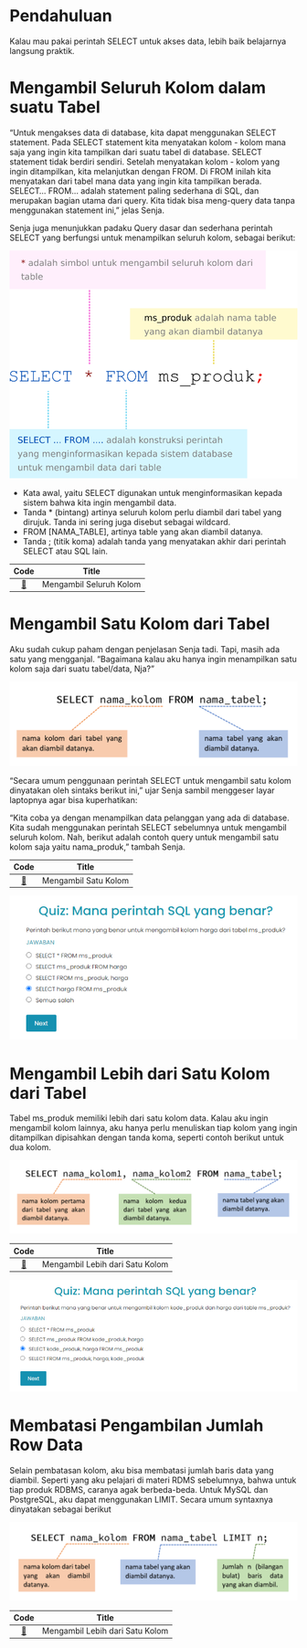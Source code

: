 # Pendahuluan

Kalau mau pakai perintah SELECT untuk akses data, lebih baik belajarnya langsung praktik.

# Mengambil Seluruh Kolom dalam suatu Tabel

“Untuk mengakses data di database, kita dapat menggunakan SELECT statement. Pada SELECT statement kita menyatakan kolom - kolom mana saja yang ingin kita tampilkan dari suatu tabel di database. SELECT statement tidak berdiri sendiri. Setelah menyatakan kolom - kolom yang ingin ditampilkan, kita melanjutkan dengan FROM. Di FROM inilah kita menyatakan dari tabel mana data yang ingin kita tampilkan berada. SELECT… FROM… adalah statement paling sederhana di SQL, dan merupakan bagian utama dari query. Kita tidak bisa meng-query data tanpa menggunakan statement ini,” jelas Senja.

Senja juga menunjukkan padaku Query dasar dan sederhana perintah SELECT yang berfungsi untuk menampilkan seluruh kolom, sebagai berikut:

![Select_From](img/select-from.png)

- Kata awal, yaitu SELECT digunakan untuk menginformasikan kepada sistem bahwa kita ingin mengambil data. 
- Tanda * (bintang) artinya seluruh kolom perlu diambil dari tabel yang dirujuk. Tanda ini sering juga disebut sebagai wildcard.
- FROM [NAMA_TABLE], artinya table yang akan diambil datanya.
- Tanda ; (titik koma) adalah tanda yang menyatakan akhir dari perintah SELECT atau SQL lain.

|Code 	|               Title              	|
|:----:	|:--------------------------------:	|
| [📜](https://github.com/bayubagusbagaswara/dqlab-data-engineer/blob/master/2-Fundamental%20SQL%20using%20SELECT%20Statement/3-Penggunaan%20Perintah%20SELECT%20...%20FROM/1-memanggil-seluruh-kolom.sql) | Mengambil Seluruh Kolom |

# Mengambil Satu Kolom dari Tabel
Aku sudah cukup paham dengan penjelasan Senja tadi. Tapi, masih ada satu yang mengganjal. “Bagaimana kalau aku hanya ingin menampilkan satu kolom saja dari suatu tabel/data, Nja?”

![Ambil_Satu_Kolom](img/ambil-satu-kolom.png)

“Secara umum penggunaan perintah SELECT untuk mengambil satu kolom dinyatakan oleh sintaks berikut ini,” ujar Senja sambil menggeser layar laptopnya agar bisa kuperhatikan:

“Kita coba ya dengan menampilkan data pelanggan yang ada di database. Kita sudah menggunakan perintah SELECT sebelumnya untuk mengambil seluruh kolom. Nah, berikut adalah contoh query untuk mengambil satu kolom saja yaitu nama_produk,” tambah Senja.

|Code 	|               Title              	|
|:----:	|:--------------------------------:	|
| [📜](https://github.com/bayubagusbagaswara/dqlab-data-engineer/blob/master/2-Fundamental%20SQL%20using%20SELECT%20Statement/3-Penggunaan%20Perintah%20SELECT%20...%20FROM/2-mengambil-satu-kolom.sql) | Mengambil Satu Kolom |

![Quiz](img/quiz-1.PNG)

# Mengambil Lebih dari Satu Kolom dari Tabel

Tabel ms_produk memiliki lebih dari satu kolom data. Kalau aku ingin mengambil kolom lainnya, aku hanya perlu menuliskan tiap kolom yang ingin ditampilkan dipisahkan dengan tanda koma, seperti contoh berikut untuk dua kolom.

![Ambil_Lebih_Dari_Satu_Kolom](img/ambil-lebih-dari-satu-kolom.png)

|Code 	|               Title              	|
|:----:	|:--------------------------------:	|
| [📜](https://github.com/bayubagusbagaswara/dqlab-data-engineer/blob/master/2-Fundamental%20SQL%20using%20SELECT%20Statement/3-Penggunaan%20Perintah%20SELECT%20...%20FROM/3-mengambil-lebih-dari-satu-kolom.sql) | Mengambil Lebih dari Satu Kolom |

![Quiz](img/quiz-2.PNG)

# Membatasi Pengambilan Jumlah Row Data

Selain pembatasan kolom, aku bisa membatasi jumlah baris data yang diambil. Seperti yang aku pelajari di materi RDMS sebelumnya, bahwa untuk tiap produk RDBMS, caranya agak berbeda-beda. Untuk MySQL dan PostgreSQL, aku dapat menggunakan LIMIT. Secara umum syntaxnya dinyatakan sebagai berikut

![Batasi_pengambilan_data](img/batasi-pengambilan-jumlah-row-data.png)

|Code 	|               Title              	|
|:----:	|:--------------------------------:	|
| [📜](https://github.com/bayubagusbagaswara/dqlab-data-engineer/blob/master/2-Fundamental%20SQL%20using%20SELECT%20Statement/3-Penggunaan%20Perintah%20SELECT%20...%20FROM/3-mengambil-lebih-dari-satu-kolom.sql) | Mengambil Lebih dari Satu Kolom |